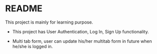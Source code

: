 # README

This project is mainly for learning purpose.

* This project has User Authentication, Log In, Sign Up functionality.

* Multi tab form, user can update his/her multitab form in future when he/she is logged in.

